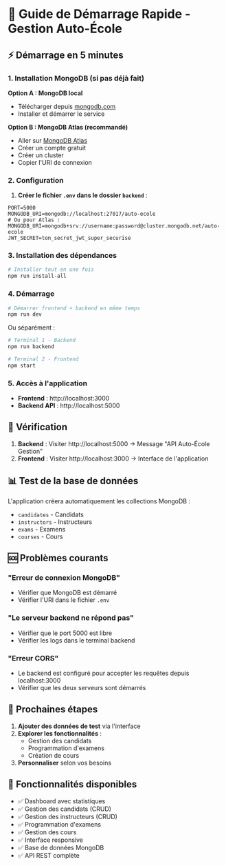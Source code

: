 # 🚀 Guide de Démarrage Rapide - Gestion Auto-École

## ⚡ Démarrage en 5 minutes

### 1. Installation MongoDB (si pas déjà fait)

**Option A : MongoDB local**
- Télécharger depuis [mongodb.com](https://www.mongodb.com/try/download/community)
- Installer et démarrer le service

**Option B : MongoDB Atlas (recommandé)**
- Aller sur [MongoDB Atlas](https://www.mongodb.com/atlas)
- Créer un compte gratuit
- Créer un cluster
- Copier l'URI de connexion

### 2. Configuration

1. **Créer le fichier `.env` dans le dossier `backend`** :
```env
PORT=5000
MONGODB_URI=mongodb://localhost:27017/auto-ecole
# Ou pour Atlas : MONGODB_URI=mongodb+srv://username:password@cluster.mongodb.net/auto-ecole
JWT_SECRET=ton_secret_jwt_super_securise
```

### 3. Installation des dépendances

```bash
# Installer tout en une fois
npm run install-all
```

### 4. Démarrage

```bash
# Démarrer frontend + backend en même temps
npm run dev
```

Ou séparément :
```bash
# Terminal 1 - Backend
npm run backend

# Terminal 2 - Frontend  
npm start
```

### 5. Accès à l'application

- **Frontend** : http://localhost:3000
- **Backend API** : http://localhost:5000

## 🔧 Vérification

1. **Backend** : Visiter http://localhost:5000 → Message "API Auto-École Gestion"
2. **Frontend** : Visiter http://localhost:3000 → Interface de l'application

## 📊 Test de la base de données

L'application créera automatiquement les collections MongoDB :
- `candidates` - Candidats
- `instructors` - Instructeurs  
- `exams` - Examens
- `courses` - Cours

## 🆘 Problèmes courants

### "Erreur de connexion MongoDB"
- Vérifier que MongoDB est démarré
- Vérifier l'URI dans le fichier `.env`

### "Le serveur backend ne répond pas"
- Vérifier que le port 5000 est libre
- Vérifier les logs dans le terminal backend

### "Erreur CORS"
- Le backend est configuré pour accepter les requêtes depuis localhost:3000
- Vérifier que les deux serveurs sont démarrés

## 📝 Prochaines étapes

1. **Ajouter des données de test** via l'interface
2. **Explorer les fonctionnalités** :
   - Gestion des candidats
   - Programmation d'examens
   - Création de cours
3. **Personnaliser** selon vos besoins

## 🎯 Fonctionnalités disponibles

- ✅ Dashboard avec statistiques
- ✅ Gestion des candidats (CRUD)
- ✅ Gestion des instructeurs (CRUD)
- ✅ Programmation d'examens
- ✅ Gestion des cours
- ✅ Interface responsive
- ✅ Base de données MongoDB
- ✅ API REST complète 
